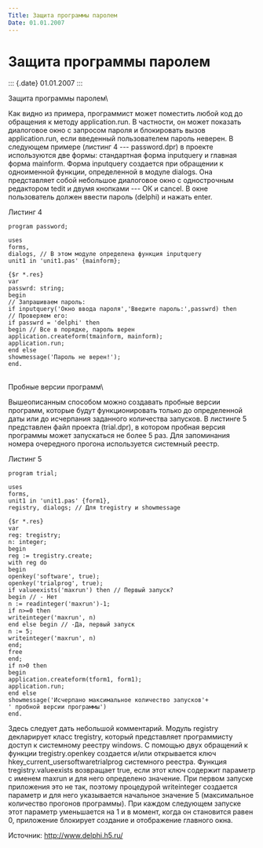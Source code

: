 ```yaml
---
Title: Защита программы паролем
Date: 01.01.2007
---
```



Защита программы паролем
========================

::: {.date}
01.01.2007
:::

Защита программы паролем\

Как видно из примера, программист может поместить любой код до обращения
к методу application.run. В частности, он может показать диалоговое окно
с запросом пароля и блокировать вызов application.run, если введенный
пользователем пароль неверен. В следующем примере (листинг 4 ---
password.dpr) в проекте используются две формы: стандартная форма
inputquery и главная форма mainform. Форма inputquery создается при
обращении к одноименной функции, определенной в модуле dialogs. Она
представляет собой небольшое диалоговое окно с однострочным редактором
tedit и двумя кнопками --- ОК и cancel. В окне пользователь должен
ввести пароль (delphi) и нажать enter.

Листинг 4

    program password; 
     
    uses 
    forms, 
    dialogs, // В этом модуле определена функция inputquery 
    unit1 in 'unit1.pas' {mainform}; 
     
    {$r *.res} 
    var 
    passwrd: string; 
    begin 
    // Запрашиваем пароль: 
    if inputquery('Окно ввода пароля','Введите пароль:',passwrd) then 
    // Проверяем его: 
    if passwrd = 'delphi' then 
    begin // Все в порядке, пароль верен 
    application.createform(tmainform, mainform); 
    application.run; 
    end else 
    showmessage('Пароль не верен!'); 
    end. 

 \
Пробные версии программ\

Вышеописанным способом можно создавать пробные версии программ, которые
будут функционировать только до определенной даты или до исчерпания
заданного количества запусков. В листинге 5 представлен файл проекта
(trial.dpr), в котором пробная версия программы может запускаться не
более 5 раз. Для запоминания номера очередного прогона используется
системный реестр.

Листинг 5

    program trial; 
     
    uses 
    forms, 
    unit1 in 'unit1.pas' {form1}, 
    registry, dialogs; // Для tregistry и showmessage 
     
    {$r *.res} 
    var 
    reg: tregistry; 
    n: integer; 
    begin 
    reg := tregistry.create; 
    with reg do 
    begin 
    openkey('software', true); 
    openkey('trialprog', true); 
    if valueexists('maxrun') then // Первый запуск? 
    begin // - Нет 
    n := readinteger('maxrun')-1; 
    if n>=0 then 
    writeinteger('maxrun', n) 
    end else begin // -Да, первый запуск 
    n := 5; 
    writeinteger('maxrun', n) 
    end; 
    free 
    end; 
    if n>0 then 
    begin 
    application.createform(tform1, form1); 
    application.run; 
    end else 
    showmessage('Исчерпано максимальное количество запусков'+ 
    ' пробной версии программы') 
    end. 

Здесь следует дать небольшой комментарий. Модуль registry декларирует
класс tregistry, который представляет программисту доступ к системному
реестру windows. С помощью двух обращений к функции tregistry.openkey
создается и/или открывается ключ hkey\_current\_usersoftwaretrialprog
системного реестра. Функция tregistry.valueexists возвращает true, если
этот ключ содержит параметр с именем maxrun и для него определено
значение. При первом запуске приложения это не так, поэтому процедурой
writeinteger создается параметр и для него указывается начальное
значение 5 (максимальное количество прогонов программы). При каждом
следующем запуске этот параметр уменьшается на 1 и в момент, когда он
становится равен 0, приложение блокирует создание и отображение главного
окна.

Источник: http://www.delphi.h5.ru/
